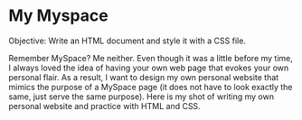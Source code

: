 # My Myspace

Objective: Write an HTML document and style it with a CSS file.

Remember MySpace? Me neither. Even though it was a little before my time, I always loved the idea of having your own web page that evokes your own personal flair. As a result, I want to design my own personal website that mimics the purpose of a MySpace page (it does not have to look exactly the same, just serve the same purpose). Here is my shot of writing my own personal website and practice with HTML and CSS.